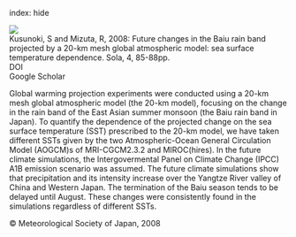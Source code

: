 index: hide

<div class="Citation">
    <div class="Citation-thumb CitationThumb-linked"  data-href="https://doi.org/10.2151/sola.2008-022">
      <img src="https://static.claimspace.cloud/climate-study-static/refs/thumbs/14/Kusunoki_and_Mizuta_2008-thumb.png" />
    </div>

  <div class="Citation-body">
    <div class="Citation-text">Kusunoki, S and Mizuta, R, 2008: Future changes in the Baiu rain band projected by a 20-km mesh global atmospheric model: sea surface temperature dependence. <span class="Article-journal">Sola, </span><span class="Article-volume">4, </span>85-88pp.</div>
    <div class="Citation-links">
      <div class="CitationLink" data-href="https://doi.org/10.2151/sola.2008-022">
        <div class="CitationLink-icon CitationLink-Doi"></div>
        <div class="CitationLink-text">DOI</div>
      </div>
      <div class="CitationLink" data-href="https://scholar.google.com/scholar?q=10.2151/sola.2008-022">
        <div class="CitationLink-icon CitationLink-Scholar"></div>
        <div class="CitationLink-text">Google Scholar</div>
      </div>
    </div>
  </div>
</div>

Global warming projection experiments were conducted using a 20-km mesh global atmospheric model (the 20-km model), focusing on the change in the rain band of the East Asian summer monsoon (the Baiu rain band in Japan). To quantify the dependence of the projected change on the sea surface temperature (SST) prescribed to the 20-km model, we have taken different SSTs given by the two Atmospheric-Ocean General Circulation Model (AOGCM)s of MRI-CGCM2.3.2 and MIROC(hires). In the future climate simulations, the Intergovermental Panel on Climate Change (IPCC) A1B emission scenario was assumed. The future climate simulations show that precipitation and its intensity increase over the Yangtze River valley of China and Western Japan. The termination of the Baiu season tends to be delayed until August. These changes were consistently found in the simulations regardless of different SSTs.

<div class="Citation-copy">
&copy; Meteorological Society of Japan, 2008
</div>